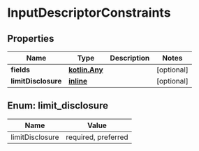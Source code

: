 
# InputDescriptorConstraints

## Properties
Name | Type | Description | Notes
------------ | ------------- | ------------- | -------------
**fields** | [**kotlin.Any**](.md) |  |  [optional]
**limitDisclosure** | [**inline**](#LimitDisclosure) |  |  [optional]


<a id="LimitDisclosure"></a>
## Enum: limit_disclosure
Name | Value
---- | -----
limitDisclosure | required, preferred



